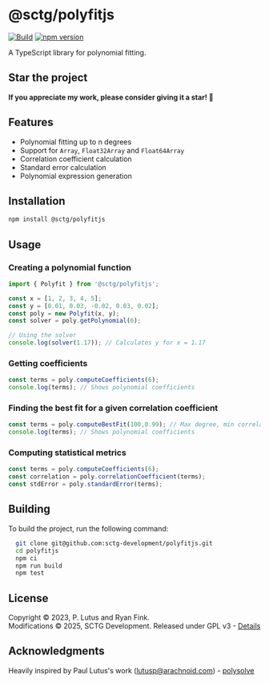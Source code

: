 # @sctg/polyfitjs

[![Build](https://github.com/sctg-development/polyfitjs/actions/workflows/build_publish.yaml/badge.svg)](https://github.com/sctg-development/polyfitjs/actions/workflows/build_publish.yaml)
[![npm version](https://badge.fury.io/js/@sctg%2Fpolyfitjs.svg)](https://badge.fury.io/js/@sctg%2Fpolyfitjs)

A TypeScript library for polynomial fitting.

## Star the project

**If you appreciate my work, please consider giving it a star! 🤩**

## Features

- Polynomial fitting up to n degrees
- Support for `Array`, `Float32Array` and `Float64Array`
- Correlation coefficient calculation
- Standard error calculation
- Polynomial expression generation

## Installation

```bash
npm install @sctg/polyfitjs
```

## Usage

### Creating a polynomial function

```typescript
import { Polyfit } from '@sctg/polyfitjs';

const x = [1, 2, 3, 4, 5];
const y = [0.01, 0.03, -0.02, 0.03, 0.02];
const poly = new Polyfit(x, y);
const solver = poly.getPolynomial(6);

// Using the solver
console.log(solver(1.17)); // Calculates y for x = 1.17
```

### Getting coefficients

```typescript
const terms = poly.computeCoefficients(6);
console.log(terms); // Shows polynomial coefficients
```

### Finding the best fit for a given correlation coefficient

```typescript
const terms = poly.computeBestFit(100,0.99); // Max degree, min correlation coefficient
console.log(terms); // Shows polynomial coefficients
```

### Computing statistical metrics

```typescript
const terms = poly.computeCoefficients(6);
const correlation = poly.correlationCoefficient(terms);
const stdError = poly.standardError(terms);
```

## Building

To build the project, run the following command:

```bash
  git clone git@github.com:sctg-development/polyfitjs.git
  cd polyfitjs
  npm ci
  npm run build
  npm test
```

## License

Copyright © 2023, P. Lutus and Ryan Fink.  
Modifications © 2025, SCTG Development.
Released under GPL v3 - [Details](https://www.gnu.org/licenses/gpl-3.0.en.html)

## Acknowledgments

Heavily inspired by Paul Lutus's work (<lutusp@arachnoid.com>) - [polysolve](http://www.arachnoid.com/polysolve)
